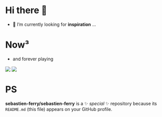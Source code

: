 # Hi there 👋


- 🔭 I’m currently looking for **inspiration** ...

# Now³
- and forever playing

<p>
  <img align="center" src="https://github-readme-stats.vercel.app/api?username=sebastien-ferry&show_icons=true"/>

  <img align="center" src="https://github-readme-stats.vercel.app/api/top-langs/?username=sebastien-ferry&layout=compact&langs_count=16"/>
</p>


# PS
**sebastien-ferry/sebastien-ferry** is a ✨ _special_ ✨ repository because its `README.md` (this file) appears on your GitHub profile.

